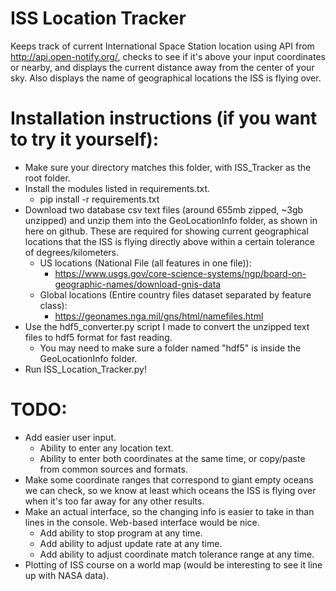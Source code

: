 # ISS Location Tracker

Keeps track of current International Space Station location using API from http://api.open-notify.org/, checks to see if it's above your input coordinates or nearby, and displays the current distance away from the center of your sky. Also displays the name of geographical locations the ISS is flying over.

# Installation instructions (if you want to try it yourself):
- Make sure your directory matches this folder, with ISS_Tracker as the root folder.
- Install the modules listed in requirements.txt.
    - pip install -r requirements.txt
- Download two database csv text files (around 655mb zipped, ~3gb unzipped) and unzip them into the GeoLocationInfo folder, as shown in here on github. These are required for showing current geographical locations that the ISS is flying directly above within a certain tolerance of degrees/kilometers.
    - US locations (National File (all features in one file)): 
        - https://www.usgs.gov/core-science-systems/ngp/board-on-geographic-names/download-gnis-data
    - Global locations (Entire country files dataset separated by feature class): 
        - https://geonames.nga.mil/gns/html/namefiles.html
- Use the hdf5_converter.py script I made to convert the unzipped text files to hdf5 format for fast reading.
    - You may need to make sure a folder named "hdf5" is inside the GeoLocationInfo folder.
- Run ISS_Location_Tracker.py!

# TODO:

- Add easier user input.
    - Ability to enter any location text.
    - Ability to enter both coordinates at the same time, or copy/paste from common sources and formats.
- Make some coordinate ranges that correspond to giant empty oceans we can check, so we know at least which oceans the ISS is flying over when it's too far away for any other results.
- Make an actual interface, so the changing info is easier to take in than lines in the console. Web-based interface would be nice.
    - Add ability to stop program at any time.
    - Add ability to adjust update rate at any time.
    - Add ability to adjust coordinate match tolerance range at any time.
- Plotting of ISS course on a world map (would be interesting to see it line up with NASA data).
